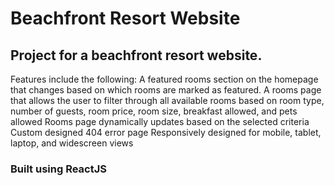 # Beachfront Resort Website

## Project for a beachfront resort website. 
 Features include the following:
 A featured rooms section on the homepage that changes based on which rooms are marked as featured.
 A rooms page that allows the user to filter through all available rooms based on room type, number of guests, room price, room size, breakfast allowed, and pets allowed
 Rooms page dynamically updates based on the selected criteria
 Custom designed 404 error page
 Responsively designed for mobile, tablet, laptop, and widescreen views

### Built using ReactJS



